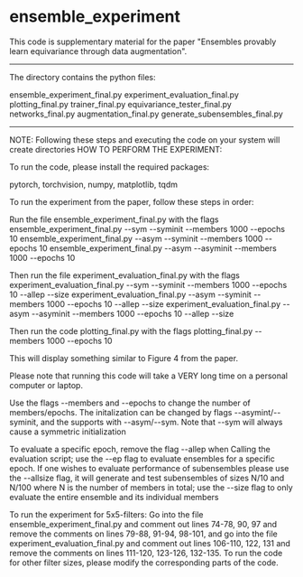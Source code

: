 # ensemble_experiment

This code is supplementary material for the paper "Ensembles provably learn equivariance through data augmentation".

------------------------------------

The directory contains the python files:

ensemble_experiment_final.py
experiment_evaluation_final.py
plotting_final.py
trainer_final.py
equivariance_tester_final.py
networks_final.py
augmentation_final.py
generate_subensembles_final.py

------------------------------------
NOTE: Following these steps and executing the code on your system will create directories
HOW TO PERFORM THE EXPERIMENT:

To run the code, please install the required packages:

pytorch, torchvision, numpy, matplotlib, tqdm

To run the experiment from the paper, follow these steps in order:

Run the file ensemble_experiment_final.py with the flags
    ensemble_experiment_final.py --sym --syminit --members 1000 --epochs 10
    ensemble_experiment_final.py --asym --syminit --members 1000 --epochs 10
    ensemble_experiment_final.py --asym --asyminit --members 1000 --epochs 10

Then run the file experiment_evaluation_final.py with the flags
    experiment_evaluation_final.py --sym --syminit --members 1000 --epochs 10 --allep --size
    experiment_evaluation_final.py --asym --syminit --members 1000 --epochs 10 --allep --size
    experiment_evaluation_final.py --asym --asyminit --members 1000 --epochs 10 --allep --size

Then run the code plotting_final.py with the flags
    plotting_final.py --members 1000 --epochs 10

This will display something similar to Figure 4 from the paper.

Please note that running this code will take a VERY long time on a personal computer or laptop.

Use the flags --members and --epochs to change the number of members/epochs. The initalization can be changed by flags --asymint/--syminit, and the supports with --asym/--sym. Note that --sym will always cause a symmetric initialization

To evaluate a specific epoch, remove the flag --allep when Calling the evaluation script; use the --ep flag to evaluate ensembles for a specific epoch. If one wishes to evaluate performance of subensembles please use the --allsize flag, it will generate and test subensembles of sizes N/10 and N/100 where N is the number of members in total; use the --size flag to only evaluate the entire ensemble and its individual members

To run the experiment for 5x5-filters: Go into the file ensemble_experiment_final.py and comment out lines 74-78, 90, 97 and remove the comments on lines 79-88, 91-94, 98-101, and go into the file experiment_evaluation_final.py and comment out lines 106-110, 122, 131 and remove the comments on lines 111-120, 123-126, 132-135. To run the code for other filter sizes, please modify the corresponding parts of the code.
